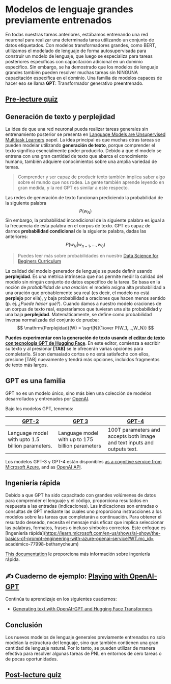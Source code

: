 # Modelos de lenguaje grandes previamente entrenados

En todas nuestras tareas anteriores, estábamos entrenando una red neuronal para realizar una determinada tarea utilizando un conjunto de datos etiquetados. Con modelos transformadores grandes, como BERT, utilizamos el modelado de lenguaje de forma autosupervisada para construir un modelo de lenguaje, que luego se especializa para tareas posteriores específicas con capacitación adicional en un dominio específico. Sin embargo, se ha demostrado que los modelos de lenguaje grandes también pueden resolver muchas tareas sin NINGUNA capacitación específica en el dominio. Una familia de modelos capaces de hacer eso se llama **GPT**: Transformador generativo preentrenado.

## [Pre-lecture quiz](https://red-field-0a6ddfd03.1.azurestaticapps.net/quiz/120)

## Generación de texto y perplejidad

La idea de que una red neuronal pueda realizar tareas generales sin entrenamiento posterior se presenta en [Language Models are Unsupervised Multitask Learners](https://cdn.openai.com/better-language-models/language_models_are_unsupervised_multitask_learners.pdf) papel. La idea principal es que muchas otras tareas se pueden modelar utilizando **generación de texto**, porque comprender el texto significa esencialmente poder producirlo. Debido a que el modelo se entrena con una gran cantidad de texto que abarca el conocimiento humano, también adquiere conocimientos sobre una amplia variedad de temas.

> Comprender y ser capaz de producir texto también implica saber algo sobre el mundo que nos rodea. La gente también aprende leyendo en gran medida, y la red GPT es similar a este respecto.

Las redes de generación de texto funcionan prediciendo la probabilidad de la siguiente palabra $$P(w_N)$$ Sin embargo, la probabilidad incondicional de la siguiente palabra es igual a la frecuencia de esta palabra en el corpus de texto. GPT es capaz de darnos **probabilidad condicional** de la siguiente palabra, dadas las anteriores: $$P(w_N | w_{n-1}, ..., w_0)$$

> Puedes leer más sobre probabilidades en nuestro [Data Science for Beginers Curriculum](https://github.com/microsoft/Data-Science-For-Beginners/tree/main/1-Introduction/04-stats-and-probability)

La calidad del modelo generador de lenguaje se puede definir usando **perplejidad**. Es una métrica intrínseca que nos permite medir la calidad del modelo sin ningún conjunto de datos específico de la tarea. Se basa en la noción de *probabilidad de una oración*: el modelo asigna alta probabilidad a una oración que probablemente sea real (es decir, el modelo no está **perplejo** por ella), y baja probabilidad a oraciones que hacen menos sentido (p. ej. *¿Puede hacer qué?*). Cuando damos a nuestro modelo oraciones de un corpus de texto real, esperaríamos que tuvieran una alta probabilidad y una baja **perplejidad**. Matemáticamente, se define como probabilidad inversa normalizada del conjunto de prueba:
$$
\mathrm{Perplejidad}(W) = \sqrt[N]{1\over P(W_1,...,W_N)}
$$

**Puedes experimentar con la generación de texto usando el [editor de texto con tecnología GPT de Hugging Face](https://transformer.huggingface.co/doc/gpt2-large)**. En este editor, comienza a escribir su texto y al presionar **[TAB]** se le ofrecerán varias opciones para completarlo. Si son demasiado cortos o no está satisfecho con ellos, presione [TAB] nuevamente y tendrá más opciones, incluidos fragmentos de texto más largos.

## GPT es una familia

GPT no es un modelo único, sino más bien una colección de modelos desarrollados y entrenados por [OpenAI](https://openai.com).

Bajo los modelos GPT, tenemos:

| [GPT-2](https://huggingface.co/docs/transformers/model_doc/gpt2#openai-gpt2) | [GPT 3](https://openai.com/research/language-models-are-few-shot-learners) | [GPT-4](https://openai.com/gpt-4) |
| -- | -- | -- |
|Language model with upto 1.5 billion parameters. | Language model with up to 175 billion parameters | 100T parameters and accepts both image and text inputs and outputs text. |


Los modelos GPT-3 y GPT-4 están disponibles [as a cognitive service from Microsoft Azure](https://azure.microsoft.com/en-us/services/cognitive-services/openai-service/#overview?WT.mc_id=academic-77998-cacaste), and as [OpenAI API](https://openai.com/api/).

## Ingeniería rápida

Debido a que GPT ha sido capacitado con grandes volúmenes de datos para comprender el lenguaje y el código, proporciona resultados en respuesta a las entradas (indicaciones). Las indicaciones son entradas o consultas de GPT mediante las cuales uno proporciona instrucciones a los modelos sobre las tareas que completarán a continuación. Para obtener el resultado deseado, necesita el mensaje más eficaz que implica seleccionar las palabras, formatos, frases o incluso símbolos correctos. Este enfoque es [Ingeniería rápida](https://learn.microsoft.com/en-us/shows/ai-show/the-basics-of-prompt-engineering-with-azure-openai-service?WT.mc_id= académico-77998-bethanycheum)

[This documentation](https://learn.microsoft.com/en-us/semantic-kernel/prompt-engineering/?WT.mc_id=academic-77998-bethanycheum) le proporciona más información sobre ingeniería rápida.

## ✍️ Cuaderno de ejemplo: [Playing with OpenAI-GPT](GPT-PyTorch.ipynb)

Continúa tu aprendizaje en los siguientes cuadernos:

* [Generating text with OpenAI-GPT and Hugging Face Transformers](GPT-PyTorch.ipynb)

## Conclusión

Los nuevos modelos de lenguaje generales previamente entrenados no solo modelan la estructura del lenguaje, sino que también contienen una gran cantidad de lenguaje natural. Por lo tanto, se pueden utilizar de manera efectiva para resolver algunas tareas de PNL en entornos de cero tareas o de pocas oportunidades.

## [Post-lecture quiz](https://red-field-0a6ddfd03.1.azurestaticapps.net/quiz/220)
